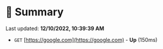 # 📖 Summary
Last updated: **12/10/2022, 10:39:39 AM**

- `GET` [https://google.com](https://google.com) - **Up** (150ms)
